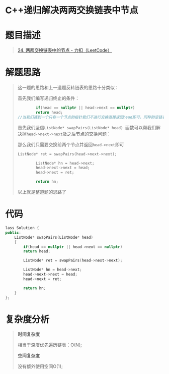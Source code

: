 # C++递归解决两两交换链表中节点

# 题目描述

> [24. 两两交换链表中的节点 - 力扣（LeetCode）](https://leetcode.cn/problems/swap-nodes-in-pairs/)

# 解题思路

> 这一题的思路和上一道题反转链表的思路十分类似：
>
> 首先我们编写递归终止的条件：
>
> ```cpp
>         if(head == nullptr || head->next == nullptr)
>         return head;
> //当我们遇到一个只有一个节点的指针我们不进行交换直接返回head即可，同样的空链表也是同样的情况
> ```
>
> 首先我们坚信`ListNode* swapPairs(ListNode* head) `函数可以帮我们解决掉`head->next->next`及之后节点的交换问题：
>
> 那么我们只需要交换前两个节点并返回`head->next`即可
>
> ```cpp
> ListNode* ret = swapPairs(head->next->next);
> 
>         ListNode* hn = head->next;
>         head->next->next = head;
>         head->next = ret;
> 
>         return hn;
> ```
>
> 以上就是整道题的思路了

# 代码

```cpp
lass Solution {
public:
    ListNode* swapPairs(ListNode* head) 
    {
        if(head == nullptr || head->next == nullptr)
        return head;

        ListNode* ret = swapPairs(head->next->next);

        ListNode* hn = head->next;
        head->next->next = head;
        head->next = ret;

        return hn;
    }
};
```

# 复杂度分析

> **时间复杂度**
>
> 相当于深度优先遍历链表：O(N);
>
> **空间复杂度**
>
> 没有额外使用空间O(1);